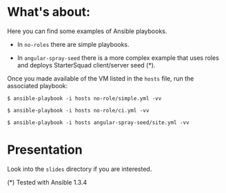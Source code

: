 What's about:
=============

Here you can find some examples of Ansible playbooks.

* In `no-roles` there are simple playbooks.

* In `angular-spray-seed` there is a more complex example that uses roles and deploys StarterSquad client/server seed (*).


Once you made available of the VM listed in the `hosts` file, run the associated playbook:

`$ ansible-playbook -i hosts no-role/simple.yml -vv`

`$ ansible-playbook -i hosts no-role/ci.yml -vv`

`$ ansible-playbook -i hosts angular-spray-seed/site.yml -vv`


Presentation
============

Look into the `slides` directory if you are interested.



(*) Tested with Ansible 1.3.4